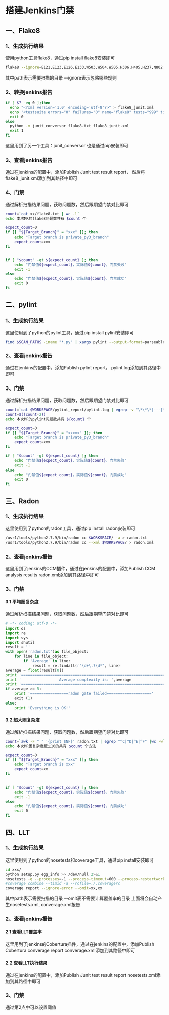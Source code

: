 # 搭建Jenkins门禁

## 一、Flake8
### 1、生成执行结果
使用python工具flake8，通过pip install flake8安装即可
```sh
flake8 --ignore=E121,E123,E126,E133,W503,W504,W505,H306,H405,H237,N802,N803,H301,H403,N805,E261,H404,H702 --output-file flake8.txt [path]
```
其中path表示需要扫描的目录
--ignore表示忽略哪些规则

### 2、转换jenkins报告
```sh
if [ $? -eq 0 ];then
  echo "<?xml version='1.0' encoding='utf-8'?>" > flake8_junit.xml
  echo '<testsuite errors="0" failures="0" name="flake8" tests="999" time="1"><testcase></testcase></testsuite>' >> flake8_junit.xml
  exit 0
else
  python -m junit_conversor flake8.txt flake8_junit.xml
  exit 1
fi
```
这里用到了另一个工具：junit_conversor
也是通过pip安装即可

### 3、查看jenkins报告
通过在jenkins的配置中，添加Publish Junit test result report，
然后将flake8_junit.xml添加到其路径中即可

### 4、门禁
通过解析扫描结果问题，获取问题数，然后跟期望门禁对比即可
```sh
count=`cat xx/flake8.txt | wc -l`
echo 本次MR的flake8问题数共有 $count 个

expect_count=0
if [[ "${Target_Branch}" = "xxx" ]]; then
	echo "Target branch is private_py3_branch"
	expect_count=xxx
fi


if [ "$count" -gt ${expect_count} ]; then
    echo "门禁值${expect_count}，实际值${count}，门禁失败"
	exit -1
else
    echo "门禁值${expect_count}，实际值${count}，门禁成功"
	exit 0
fi
```

## 二、pylint
### 1、生成执行结果
这里使用到了python的pylint工具，通过pip install pylint安装即可
```sh
find $SCAN_PATHS -iname "*.py" | xargs pylint --output-format=parseable --rcfile=/opt/pylint_rule.conf > $WORKSPACE/pylint_report/pylint.log | exit 0
```

### 2、查看jenkins报告
通过在jenkins的配置中，添加Publish pylint report，
pylint.log添加到其路径中即可

### 3、门禁
通过解析扫描结果问题，获取问题数，然后跟期望门禁对比即可
```sh
count=`cat $WORKSPACE/pylint_report/pylint.log | egrep -v "\*\*\*|---|Your code" | wc -l`
count=$((count-2))
echo 本次MR的pylint问题数共有 ${count} 个

expect_count=0
if [[ "${Target_Branch}" = "xxxxx" ]]; then
	echo "Target branch is private_py3_branch"
	expect_count=xxx
fi

if [ "$count" -gt ${expect_count} ]; then
    echo "门禁值${expect_count}，实际值${count}，门禁失败"
	exit -1
else
    echo "门禁值${expect_count}，实际值${count}，门禁成功"
	exit 0
fi

```

## 三、Radon
### 1、生成执行结果
这里使用到了python的radon工具，通过pip install radon安装即可
```sh
/usr1/tools/python2.7.9/bin/radon cc $WORKSPACE/ -a > radon.txt
/usr1/tools/python2.7.9/bin/radon cc --xml $WORKSPACE/ > radon.xml
```

### 2、查看jenkins报告
这里用到了jenkins的CCM插件，通过在jenkins的配置中，添加Publish CCM analysis results
radon.xml添加到其路径中即可

### 3、门禁
#### 3.1 平均圈复杂度
通过解析扫描结果问题，获取问题数，然后跟期望门禁对比即可
```python
# -*- coding: utf-8 -*-
import os
import re
import sys
import shutil
result = ''
with open('radon.txt')as file_object:
    for line in file_object:
        if 'Average' in line:
            result = re.findall(r"\d+\.?\d*", line)
average = float(result[0])
print '======================================================================='
print '                 Average complexity is: ',average
print '======================================================================='
if average >= 5:
    print '=================radon gate failed===================='
    exit (1)
else:
    print 'Everything is OK!'

```

#### 3.2 超大圈复杂度
通过解析扫描结果问题，获取问题数，然后跟期望门禁对比即可
```sh
count=`awk -F " " '{print $NF}' radon.txt | egrep "^C|^D|^E|^F" |wc -w`
echo 本次MR圈复杂度超过10的共有 $count 个方法

expect_count=0
if [[ "${Target_Branch}" = "xxx" ]]; then
	echo "Target branch is xxx"
	expect_count=xx
fi


if [ "$count" -gt ${expect_count} ]; then
    echo "门禁值${expect_count}，实际值${count}，门禁失败"
	exit -1
else
    echo "门禁值${expect_count}，实际值${count}，门禁成功"
	exit 0
fi
```

## 四、LLT
### 1、生成执行结果
这里使用到了python的nosetests和coverage工具，通过pip install安装即可
```sh
cd xxx/
python setup.py egg_info >> /dev/null 2>&1
nosetests -q --processes=-1 --process-timeout=600 --process-restartworker --with-cov --cov-report xml --with-xunitmp --exe path
#coverage combine --timid -a --rcfile=./.coveragerc
coverage report --ignore-error --omit=xx,xx
```
其中path表示需要扫描的目录
--omit表不需要计算覆盖率的目录
上面将会自动产生nosetests.xml, converage.xml报告


### 2、查看jenkins报告
#### 2.1 查看LLT覆盖率
这里用到了jenkins的Cobertura插件，通过在jenkins的配置中，添加Publish Cobertura converage report
converage.xml添加到其路径中即可
#### 2.2 查看LLT执行结果
通过在jenkins的配置中，添加Publish Junit test result report
nosetests.xml添加到其路径中即可

### 3、门禁
通过第2点中可以设置阈值